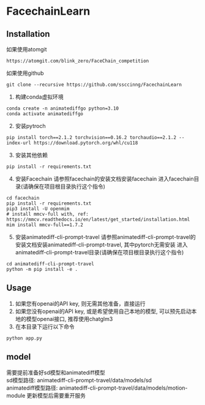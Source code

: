 # FacechainLearn

## Installation
如果使用atomgit
```shell
https://atomgit.com/blink_zero/FaceChain_competition
```
如果使用github
```shell
git clone --recursive https://github.com/ssccinng/FacechainLearn
```
1. 构建conda虚拟环境

```shell
conda create -n animatediffgo python=3.10
conda activate animatediffgo
```

2. 安装pytroch

```
pip install torch==2.1.2 torchvision==0.16.2 torchaudio==2.1.2 --index-url https://download.pytorch.org/whl/cu118
```

3. 安装其他依赖

```shell
pip install -r requirements.txt
```

4. 安装Facechain
请参照facechain的安装文档安装facechain
进入facechain目录(请确保在项目根目录执行这个指令)
```shell
cd facechain
pip install -r requirements.txt
pip3 install -U openmim 
# install mmcv-full with, ref: https://mmcv.readthedocs.io/en/latest/get_started/installation.html
mim install mmcv-full==1.7.2
```

5. 安装animatediff-cli-prompt-travel
请参照animatediff-cli-prompt-travel的安装文档安装animatediff-cli-prompt-travel, 其中pytorch无需安装
进入animatediff-cli-prompt-travel目录(请确保在项目根目录执行这个指令)
```shell
cd animatediff-cli-prompt-travel
python -m pip install -e .
```


## Usage

1. 如果您有openai的API key, 则无需其他准备，直接运行
2. 如果您没有openai的API key, 或是希望使用自己本地的模型, 可以预先启动本地的模型openai接口, 推荐使用chatglm3
3. 在本目录下运行以下命令
```shell
python app.py
```

## model

需要提前准备好sd模型和animatediff模型  
sd模型路径: animatediff-cli-prompt-travel/data/models/sd  
animatediff模型路径: animatediff-cli-prompt-travel/data/models/motion-module
更新模型后需要重开服务